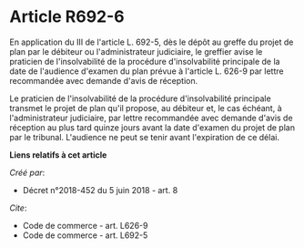 # Article R692-6

En application du III de l'article L. 692-5, dès le dépôt au greffe du projet de plan par le débiteur ou l'administrateur
judiciaire, le greffier avise le praticien de l'insolvabilité de la procédure d'insolvabilité principale de la date de
l'audience d'examen du plan prévue à l'article L. 626-9 par lettre recommandée avec demande d'avis de réception. 

Le praticien de l'insolvabilité de la procédure d'insolvabilité principale transmet le projet de plan qu'il propose, au
débiteur et, le cas échéant, à l'administrateur judiciaire, par lettre recommandée avec demande d'avis de réception au plus
tard quinze jours avant la date d'examen du projet de plan par le tribunal. L'audience ne peut se tenir avant l'expiration de
ce délai.

**Liens relatifs à cet article**

_Créé par_:

  - Décret n°2018-452 du 5 juin 2018 - art. 8

_Cite_:

  - Code de commerce - art. L626-9
  - Code de commerce - art. L692-5
